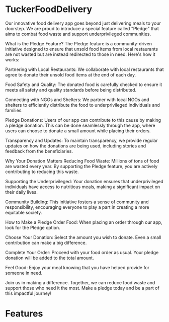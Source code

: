# TuckerFoodDelivery


Our innovative food delivery app goes beyond just delivering meals to your doorstep. We are proud to introduce a special feature called "Pledge" that aims to combat food waste and support underprivileged communities.

What is the Pledge Feature?
The Pledge feature is a community-driven initiative designed to ensure that unsold food items from local restaurants are not wasted but are instead redirected to those in need. Here's how it works:

Partnering with Local Restaurants: We collaborate with local restaurants that agree to donate their unsold food items at the end of each day.

Food Safety and Quality: The donated food is carefully checked to ensure it meets all safety and quality standards before being distributed.

Connecting with NGOs and Shelters: We partner with local NGOs and shelters to efficiently distribute the food to underprivileged individuals and families.

Pledge Donations: Users of our app can contribute to this cause by making a pledge donation. This can be done seamlessly through the app, where users can choose to donate a small amount while placing their orders.

Transparency and Updates: To maintain transparency, we provide regular updates on how the donations are being used, including stories and feedback from the beneficiaries.

Why Your Donation Matters
Reducing Food Waste: Millions of tons of food are wasted every year. By supporting the Pledge feature, you are actively contributing to reducing this waste.

Supporting the Underprivileged: Your donation ensures that underprivileged individuals have access to nutritious meals, making a significant impact on their daily lives.

Community Building: This initiative fosters a sense of community and responsibility, encouraging everyone to play a part in creating a more equitable society.

How to Make a Pledge
Order Food: When placing an order through our app, look for the Pledge option.

Choose Your Donation: Select the amount you wish to donate. Even a small contribution can make a big difference.

Complete Your Order: Proceed with your food order as usual. Your pledge donation will be added to the total amount.

Feel Good: Enjoy your meal knowing that you have helped provide for someone in need.

Join us in making a difference. Together, we can reduce food waste and support those who need it the most. Make a pledge today and be a part of this impactful journey!
<h1>Features</h1>
